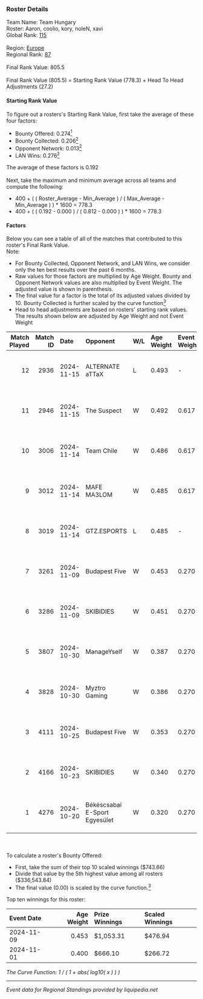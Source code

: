 ### Roster Details<br />
Team Name: Team Hungary<br />
Roster: Aaron, coolio, kory, noleN, xavi<br />
Global Rank: [115](../../standings_global_2025_03_01.md)<br />
<br />
Region: [Europe]( ../../standings_europe_2025_03_01.md)<br />
Regional Rank: [87]( ../../standings_europe_2025_03_01.md)<br />
<br />
Final Rank Value:  805.5<br />
<br />
Final Rank Value (805.5) = Starting Rank Value (778.3) + Head To Head Adjustments (27.2)<br />

#### Starting Rank Value<br />
To figure out a rosters's Starting Rank Value, first take the average of these four factors:<br />
- Bounty Offered: 0.274[<sup>1</sup>](#table2)
- Bounty Collected: 0.206[<sup>2</sup>](#table1)
- Opponent Network: 0.013[<sup>2</sup>](#table1)
- LAN Wins: 0.276[<sup>2</sup>](#table1)

The average of these factors is 0.192<br />
<br />
Next, take the maximum and minimum average across all teams and compute the following:<br />
- 400 + ( ( Roster_Average - Min_Average ) / ( Max_Average - Min_Average ) ) * 1600 = 778.3
- 400 + ( ( 0.192 - 0.000 ) / ( 0.812 - 0.000 ) ) * 1600 = 778.3


#### Factors<br />
Below you can see a table of all of the matches that contributed to this roster's Final Rank Value.<br />
Note:<br />

- For Bounty Collected, Opponent Network, and LAN Wins, we consider only the ten best results over the past 6 months.
- Raw values for those factors are multiplied by Age Weight. Bounty and Opponent Network values are also multiplied by Event Weight. The adjusted value is shown in parenthesis.
- The final value for a factor is the total of its adjusted values divided by 10. Bounty Collected is further scaled by the curve function[<sup>3</sup>](#curveFunction)
- Head to head adjustments are based on rosters' starting rank values. The results shown below are adjusted by Age Weight and not Event Weight
<span id="table1"></span><br />


| Match Played | Match ID | Date       | Opponent                      | W/L | Age Weight | Event Weight | Bounty Collected | Opponent Network | LAN Wins  | H2H Adj. | Roster                            |
| -: | -: | :- | :- | :- | :- | :- | :- | :- | :- | -: | :- |
|           12 |     2936 | 2024-11-15 | ALTERNATE aTTaX               | L   | 0.493      | -            | -                | -                | -         |    -5.42 | Aaron, coolio, kory, noleN, xavi  |
|           11 |     2946 | 2024-11-15 | The Suspect                   | W   | 0.492      | 0.617        | 0.003 (0.001)    | 0.224 (0.068)    | 1 (0.492) |     5.55 | Aaron, coolio, kory, noleN, xavi  |
|           10 |     3006 | 2024-11-14 | Team Chile                    | W   | 0.486      | 0.617        | 0.000 (0.000)    | 0.051 (0.015)    | 1 (0.486) |     3.04 | Aaron, coolio, kory, noleN, xavi  |
|            9 |     3012 | 2024-11-14 | MAFE MA3LOM                   | W   | 0.485      | 0.617        | 0.000 (0.000)    | 0.025 (0.007)    | 1 (0.485) |     2.87 | Aaron, coolio, kory, noleN, xavi  |
|            8 |     3019 | 2024-11-14 | GTZ.ESPORTS                   | L   | 0.485      | -            | -                | -                | -         |    -2.02 | Aaron, coolio, kory, noleN, xavi  |
|            7 |     3261 | 2024-11-09 | Budapest Five                 | W   | 0.453      | 0.270        | 0.002 (0.000)    | 0.080 (0.010)    | 1 (0.453) |     4.53 | Aaron, balage, Kamion, kory, xavi |
|            6 |     3286 | 2024-11-09 | SKIBIDIES                     | W   | 0.451      | 0.270        | 0.001 (0.000)    | 0.058 (0.007)    | 1 (0.451) |     3.84 | Aaron, balage, Kamion, kory, xavi |
|            5 |     3807 | 2024-10-30 | ManageYself                   | W   | 0.387      | 0.270        | 0.000 (0.000)    | 0.021 (0.002)    | 0 (0.000) |     2.67 | Aaron, coolio, Kamion, kory, xavi |
|            4 |     3828 | 2024-10-30 | Myztro Gaming                 | W   | 0.386      | 0.270        | 0.000 (0.000)    | 0.017 (0.002)    | 0 (0.000) |     2.77 | Aaron, coolio, Kamion, kory, xavi |
|            3 |     4111 | 2024-10-25 | Budapest Five                 | W   | 0.353      | 0.270        | 0.002 (0.000)    | 0.080 (0.008)    | 0 (0.000) |     3.54 | Aaron, coolio, Kamion, kory, xavi |
|            2 |     4166 | 2024-10-23 | SKIBIDIES                     | W   | 0.340      | 0.270        | 0.001 (0.000)    | 0.058 (0.005)    | 0 (0.000) |     3.19 | Aaron, coolio, Kamion, kory, xavi |
|            1 |     4276 | 2024-10-20 | Békéscsabai E-Sport Egyesület | W   | 0.320      | 0.270        | 0.000 (0.000)    | 0.038 (0.003)    | 0 (0.000) |     2.61 | Aaron, coolio, Kamion, kory, xavi |

<br />
<span id="table2"></span><br />
To calculate a roster's Bounty Offered:<br />

- First, take the sum of their top 10 scaled winnings ($743.66)
- Divide that value by the 5th highest value among all rosters ($336,543.84)
- The final value (0.00) is scaled by the curve function.[<sup>3</sup>](#curveFunction)

Top ten winnings for this roster:<br />

| Event Date | Age Weight | Prize Winnings | Scaled Winnings |
| :- | -: | :- | :- |
| 2024-11-09 |      0.453 | $1,053.31      | $476.94         |
| 2024-11-01 |      0.400 | $666.10        | $266.72         |


<span id="curveFunction"></span>_The Curve Function: 1 / ( 1 + abs( log10( x ) ) )_<br />

---
_Event data for Regional Standings provided by liquipedia.net_<br />
